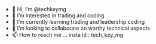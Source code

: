 - 👋 Hi, I’m @techkeymg
- 👀 I’m interested in trading and coding
- 🌱 I’m currently learning trading and leadership coding
- 💞️ I’m looking to collaborate on worthy technical aspects
- 📫 How to reach me ... insta Id : tech_key_mg

<!---
techkeymg/techkeymg is a ✨ special ✨ repository because its `README.md` (this file) appears on your GitHub profile.
You can click the Preview link to take a look at your changes.
--->
